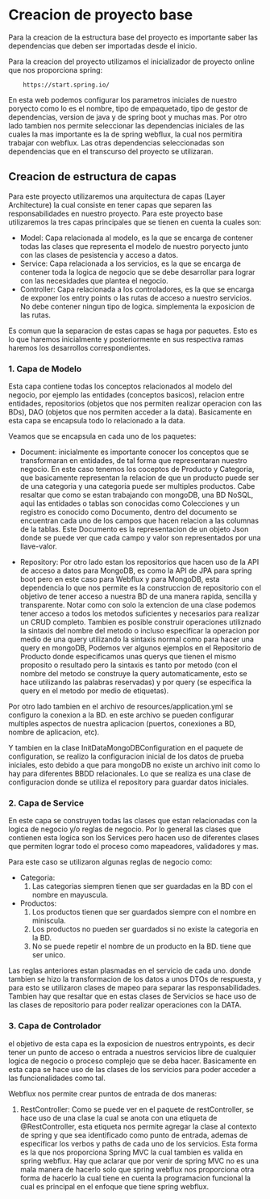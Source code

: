 # Creacion de proyecto base

Para la creacion de la estructura base del proyecto es importante saber las dependencias que deben ser importadas desde el inicio. 

Para la creacion del proyecto utilizamos el inicializador de proyecto online que nos proporciona spring:

        https://start.spring.io/

En esta web podemos configurar los parametros iniciales de nuestro poryecto como lo es el nombre, tipo de empaquetado, 
tipo de gestor de dependencias, version de java y de spring boot y muchas mas. Por otro lado tambien nos permite seleccionar 
las dependencias iniciales de las cuales la mas importante es la de spring webflux, la cual nos permitira trabajar con webflux. 
Las otras dependencias seleccionadas son dependencias que en el transcurso del proyecto se utilizaran.

## Creacion de estructura de capas
Para este proyecto utilizaremos una arquitectura de capas (Layer Architecture) la cual consiste en tener capas que separen 
las responsabilidades en nuestro proyecto. Para este proyecto base utilizaremos la tres capas principales que se tienen en 
cuenta la cuales son:

-   Model: Capa relacionada al modelo, es la que se encarga de contener todas las clases que representa el modelo de nuestro 
poryecto junto con las clases de pesistencia y acceso a datos.
-   Service: Capa relacionada a los servicios, es la que se encarga de contener toda la logica de negocio que se debe desarrollar 
para lograr con las necesidades que plantea el negocio.
-   Controller: Capa relacionada a los controladores, es la que se encarga de exponer los entry points o las rutas de acceso a 
nuestro servicios. No debe contener ningun tipo de logica. simplementa la exposicion de las rutas.

Es comun que la separacion de estas capas se haga por paquetes. Esto es lo que haremos inicialmente y posteriormente en sus 
respectiva ramas haremos los desarrollos correspondientes.

### 1. Capa de Modelo
Esta capa contiene todas los conceptos relacionados al modelo del negocio, por ejemplo las entidades (conceptos basicos), 
relacion entre entidades, repositorios (objetos que nos permiten realizar operacion con las BDs), DAO (objetos que nos permiten acceder a la data). Basicamente en esta capa se encapsula todo lo relacionado a la data.

Veamos que se encapsula en cada uno de los paquetes:

- Document: inicialmente es importante conocer los conceptos que se transformaran en entidades, de tal forma que representaran 
nuestro negocio. En este caso tenemos los coceptos de Producto y Categoria, que basicamente representan la relacion de que un 
producto puede ser de una categoria y una categoria puede ser multiples productos. Cabe resaltar que como se estan trabajando 
con mongoDB, una BD NoSQL, aqui las entidades o tablas son conocidas como Colecciones y un registro es conocido como Documento, 
dentro del documento se encuentran cada uno de los campos que hacen relacion a las columnas de la tablas. Este Documento es la 
representacion de un objeto Json donde se puede ver que cada campo y valor son representados por una llave-valor. 

- Repository: Por otro lado estan los repositorios que hacen uso de la API de acceso a datos para MongoDB, es como la API de 
JPA para spring boot pero en este caso para Webflux y para MongoDB, esta dependencia lo que nos permite es la construccion de 
repositorio con el objetivo de tener acceso a nuestra BD de una manera rapida, sencilla y transparente. Notar como con solo la 
extencion de una clase podemos tener acceso a todos los metodos suficientes y necesarios para realizar un CRUD completo. 
Tambien es posible construir operaciones utiliznado la sintaxis del nombre del metodo o incluso especificar la operacion por 
medio de una query utilizando la sintaxis normal como para hacer una query en mongoDB, Podemos ver algunos ejemplos en el 
Repositorio de Producto donde especificamos unas querys que tienen el mismo proposito o resultado pero la sintaxis es tanto
por metodo (con el nombre del metodo se construye la query automaticamente, esto se hace utilizando las palabras reservadas) y 
por query (se especifica la query en el metodo por medio de etiquetas).

Por otro lado tambien en el archivo de resources/application.yml se configuro la conexion a la BD. en este archivo se pueden 
configurar multiples aspectos de nuestra aplicacion (puertos, conexiones a BD, nombre de aplicacion, etc).

Y tambien en la clase InitDataMongoDBConfiguration en el paquete de configuration, se realizo la configuracion inicial de 
los datos de prueba iniciales, esto debido a que para mongoDB no existe un archivo init como lo hay para diferentes BBDD 
relacionales. Lo que se realiza es una clase de configuracion donde se utiliza el repository para guardar datos iniciales.

### 2. Capa de Service
En este capa se construyen todas las clases que estan relacionadas con la logica de negocio y/o reglas de negocio. Por lo 
general las clases que contienen esta logica son los Services pero hacen uso de diferentes clases que permiten lograr todo 
el proceso como mapeadores, validadores y mas.

Para este caso se utilizaron algunas reglas de negocio como:
- Categoria:
  1. Las categorias siempren tienen que ser guardadas en la BD con el nombre en mayuscula.
- Productos:
  1. Los productos tienen que ser guardados siempre con el nombre en miniscula.
  2. Los productos no pueden ser guardados si no existe la categoria en la BD.
  3. No se puede repetir el nombre de un producto en la BD. tiene que ser unico.

Las reglas anteriores estan plasmadas en el servicio de cada uno. donde tambien se hizo la transformacion de los datos a unos
DTOs de respuesta, y para esto se utilizaron clases de mapeo para separar las responsabilidades. Tambien hay que resaltar que
en estas clases de Servicios se hace uso de las clases de repositorio para poder realizar operaciones con la DATA.

### 3. Capa de Controlador
el objetivo de esta capa es la exposicion de nuestros entrypoints, es decir tener un punto de acceso o entrada a nuestros
servicios libre de cualquier logica de negocio o proceso complejo que se deba hacer. Basicamente en esta capa se hace uso
de las clases de los servicios para poder acceder a las funcionalidades como tal.

Webflux nos permite crear puntos de entrada de dos maneras:
1. RestController: Como se puede ver en el paquete de restController, se hace uso de una clase la cual se anota con una 
etiqueta de @RestController, esta etiqueta nos permite agregar la clase al contexto de spring y que sea identificado como 
punto de entrada, ademas de especificar los verbos y paths de cada uno de los servicios.
Esta forma es la que nos proporciona Spring MVC la cual tambien es valida en spring webflux. Hay que aclarar que por venir
de spring MVC no es una mala manera de hacerlo solo que spring webflux nos proporciona otra forma de hacerlo la cual tiene
en cuenta la programacion funcional la cual es principal en el enfoque que tiene spring webflux.